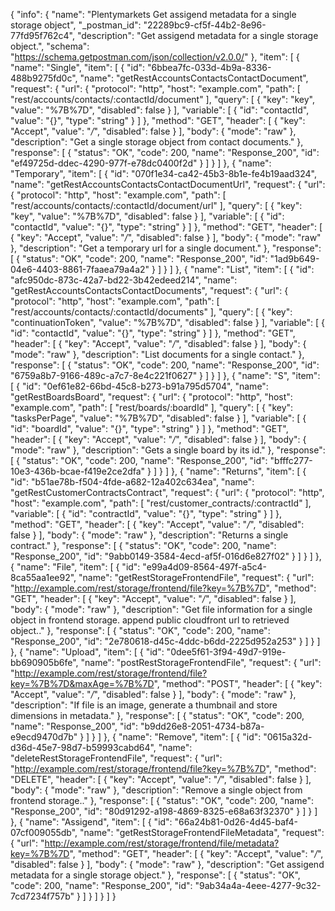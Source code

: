 {
  "info": {
    "name": "Plentymarkets Get assigend metadata for a single storage object",
    "_postman_id": "22289bc9-cf5f-44b2-8e96-77fd95f762c4",
    "description": "Get assigend metadata for a single storage object.",
    "schema": "https://schema.getpostman.com/json/collection/v2.0.0/"
  },
  "item": [
    {
      "name": "Single",
      "item": [
        {
          "id": "6bbea7fc-033d-4b9a-8336-488b9275fd0c",
          "name": "getRestAccountsContactsContactDocument",
          "request": {
            "url": {
              "protocol": "http",
              "host": "example.com",
              "path": [
                "rest/accounts/contacts/:contactId/document"
              ],
              "query": [
                {
                  "key": "key",
                  "value": "%7B%7D",
                  "disabled": false
                }
              ],
              "variable": [
                {
                  "id": "contactId",
                  "value": "{}",
                  "type": "string"
                }
              ]
            },
            "method": "GET",
            "header": [
              {
                "key": "Accept",
                "value": "*/*",
                "disabled": false
              }
            ],
            "body": {
              "mode": "raw"
            },
            "description": "Get a single storage object from contact documents."
          },
          "response": [
            {
              "status": "OK",
              "code": 200,
              "name": "Response_200",
              "id": "ef49725d-ddec-4290-977f-e78dc0400f2d"
            }
          ]
        }
      ]
    },
    {
      "name": "Temporary",
      "item": [
        {
          "id": "070f1e34-ca42-45b3-8b1e-fe4b19aad324",
          "name": "getRestAccountsContactsContactDocumentUrl",
          "request": {
            "url": {
              "protocol": "http",
              "host": "example.com",
              "path": [
                "rest/accounts/contacts/:contactId/document/url"
              ],
              "query": [
                {
                  "key": "key",
                  "value": "%7B%7D",
                  "disabled": false
                }
              ],
              "variable": [
                {
                  "id": "contactId",
                  "value": "{}",
                  "type": "string"
                }
              ]
            },
            "method": "GET",
            "header": [
              {
                "key": "Accept",
                "value": "*/*",
                "disabled": false
              }
            ],
            "body": {
              "mode": "raw"
            },
            "description": "Get a temporary url for a single document."
          },
          "response": [
            {
              "status": "OK",
              "code": 200,
              "name": "Response_200",
              "id": "1ad9b649-04e6-4403-8861-7faaea79a4a2"
            }
          ]
        }
      ]
    },
    {
      "name": "List",
      "item": [
        {
          "id": "afc950dc-873c-42a7-bd22-3b42edeed214",
          "name": "getRestAccountsContactsContactDocuments",
          "request": {
            "url": {
              "protocol": "http",
              "host": "example.com",
              "path": [
                "rest/accounts/contacts/:contactId/documents"
              ],
              "query": [
                {
                  "key": "continuationToken",
                  "value": "%7B%7D",
                  "disabled": false
                }
              ],
              "variable": [
                {
                  "id": "contactId",
                  "value": "{}",
                  "type": "string"
                }
              ]
            },
            "method": "GET",
            "header": [
              {
                "key": "Accept",
                "value": "*/*",
                "disabled": false
              }
            ],
            "body": {
              "mode": "raw"
            },
            "description": "List documents for a single contact."
          },
          "response": [
            {
              "status": "OK",
              "code": 200,
              "name": "Response_200",
              "id": "6759a8b7-9166-489c-a7c7-8e4c221f0627"
            }
          ]
        }
      ]
    },
    {
      "name": "S",
      "item": [
        {
          "id": "0ef61e82-66bd-45c8-b273-b91a795d5704",
          "name": "getRestBoardsBoard",
          "request": {
            "url": {
              "protocol": "http",
              "host": "example.com",
              "path": [
                "rest/boards/:boardId"
              ],
              "query": [
                {
                  "key": "tasksPerPage",
                  "value": "%7B%7D",
                  "disabled": false
                }
              ],
              "variable": [
                {
                  "id": "boardId",
                  "value": "{}",
                  "type": "string"
                }
              ]
            },
            "method": "GET",
            "header": [
              {
                "key": "Accept",
                "value": "*/*",
                "disabled": false
              }
            ],
            "body": {
              "mode": "raw"
            },
            "description": "Gets a single board by its id."
          },
          "response": [
            {
              "status": "OK",
              "code": 200,
              "name": "Response_200",
              "id": "bfffc277-10e3-436b-bcae-f419e2ce2dfa"
            }
          ]
        }
      ]
    },
    {
      "name": "Returns",
      "item": [
        {
          "id": "b51ae78b-f504-4fde-a682-12a402c634ea",
          "name": "getRestCustomerContractsContract",
          "request": {
            "url": {
              "protocol": "http",
              "host": "example.com",
              "path": [
                "rest/customer_contracts/:contractId"
              ],
              "variable": [
                {
                  "id": "contractId",
                  "value": "{}",
                  "type": "string"
                }
              ]
            },
            "method": "GET",
            "header": [
              {
                "key": "Accept",
                "value": "*/*",
                "disabled": false
              }
            ],
            "body": {
              "mode": "raw"
            },
            "description": "Returns a single contract."
          },
          "response": [
            {
              "status": "OK",
              "code": 200,
              "name": "Response_200",
              "id": "9abb0149-3584-4ecd-af5f-016d6e827f02"
            }
          ]
        }
      ]
    },
    {
      "name": "File",
      "item": [
        {
          "id": "e99a4d09-8564-497f-a5c4-8ca55aa1ee92",
          "name": "getRestStorageFrontendFile",
          "request": {
            "url": "http://example.com/rest/storage/frontend/file?key=%7B%7D",
            "method": "GET",
            "header": [
              {
                "key": "Accept",
                "value": "*/*",
                "disabled": false
              }
            ],
            "body": {
              "mode": "raw"
            },
            "description": "Get file information for a single object in frontend storage. append public cloudfront url to retrieved object.."
          },
          "response": [
            {
              "status": "OK",
              "code": 200,
              "name": "Response_200",
              "id": "2e780618-d45c-4ddc-b6dd-2225d952a253"
            }
          ]
        }
      ]
    },
    {
      "name": "Upload",
      "item": [
        {
          "id": "0dee5f61-3f94-49d7-919e-bb690905b6fe",
          "name": "postRestStorageFrontendFile",
          "request": {
            "url": "http://example.com/rest/storage/frontend/file?key=%7B%7D&maxAge=%7B%7D",
            "method": "POST",
            "header": [
              {
                "key": "Accept",
                "value": "*/*",
                "disabled": false
              }
            ],
            "body": {
              "mode": "raw"
            },
            "description": "If file is an image, generate a thumbnail and store dimensions in metadata."
          },
          "response": [
            {
              "status": "OK",
              "code": 200,
              "name": "Response_200",
              "id": "b9dd26e8-2051-4734-b87a-e9ecd9470d7b"
            }
          ]
        }
      ]
    },
    {
      "name": "Remove",
      "item": [
        {
          "id": "0615a32d-d36d-45e7-98d7-b59993cabd64",
          "name": "deleteRestStorageFrontendFile",
          "request": {
            "url": "http://example.com/rest/storage/frontend/file?key=%7B%7D",
            "method": "DELETE",
            "header": [
              {
                "key": "Accept",
                "value": "*/*",
                "disabled": false
              }
            ],
            "body": {
              "mode": "raw"
            },
            "description": "Remove a single object from frontend storage.."
          },
          "response": [
            {
              "status": "OK",
              "code": 200,
              "name": "Response_200",
              "id": "80d91292-a198-4869-8325-e68a63f32370"
            }
          ]
        }
      ]
    },
    {
      "name": "Assigend",
      "item": [
        {
          "id": "66a24b81-0d26-4d45-baf4-07cf009055db",
          "name": "getRestStorageFrontendFileMetadata",
          "request": {
            "url": "http://example.com/rest/storage/frontend/file/metadata?key=%7B%7D",
            "method": "GET",
            "header": [
              {
                "key": "Accept",
                "value": "*/*",
                "disabled": false
              }
            ],
            "body": {
              "mode": "raw"
            },
            "description": "Get assigend metadata for a single storage object."
          },
          "response": [
            {
              "status": "OK",
              "code": 200,
              "name": "Response_200",
              "id": "9ab34a4a-4eee-4277-9c32-7cd7234f757b"
            }
          ]
        }
      ]
    }
  ]
}